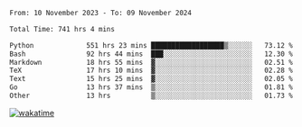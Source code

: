 <!--START_SECTION:waka-->

```txt
From: 10 November 2023 - To: 09 November 2024

Total Time: 741 hrs 4 mins

Python             551 hrs 23 mins ██████████████████▒░░░░░░   73.12 %
Bash               92 hrs 44 mins  ███░░░░░░░░░░░░░░░░░░░░░░   12.30 %
Markdown           18 hrs 55 mins  ▓░░░░░░░░░░░░░░░░░░░░░░░░   02.51 %
TeX                17 hrs 10 mins  ▓░░░░░░░░░░░░░░░░░░░░░░░░   02.28 %
Text               15 hrs 25 mins  ▓░░░░░░░░░░░░░░░░░░░░░░░░   02.05 %
Go                 13 hrs 37 mins  ▒░░░░░░░░░░░░░░░░░░░░░░░░   01.81 %
Other              13 hrs          ▒░░░░░░░░░░░░░░░░░░░░░░░░   01.73 %
```

<!--END_SECTION:waka-->
[![wakatime](https://wakatime.com/badge/user/5f89a63a-5294-4958-ad30-2b3455e63f2a.svg)](https://wakatime.com/@5f89a63a-5294-4958-ad30-2b3455e63f2a)
